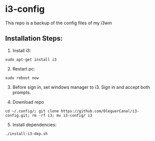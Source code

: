 # i3-config
This repo is a backup of the config files of my i3wm


## Installation Steps:

1. Install i3:

`sudo apt-get install i3`

2. Restart pc:

`sudo reboot now`

3. Before sign in, set windows manager to i3. Sign in and accept both prompts.

4. Download repo

`cd ~/.config/; git clone https://github.com/OleguerCanal/i3-config.git; rm -rf i3; mv i3-config/ i3`

5. Install dependencies:

`./install-i3-dep.sh`
